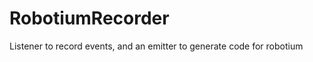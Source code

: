RobotiumRecorder
================

Listener to record events, and an emitter to generate code for robotium